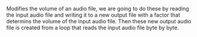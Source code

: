 Modifies the volume of an audio file, 
we are going to do these by reading the input audio file and writing it to a new output file with a factor that determins the volume of the input audio file.
Then these new output audio file is created from a loop that reads the input audio file byte by byte.
